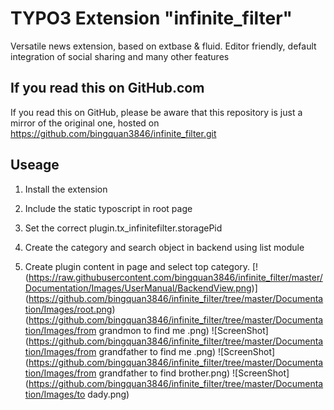 # TYPO3 Extension "infinite_filter"

Versatile news extension, based on extbase & fluid. Editor friendly, default integration of social sharing and many other features

## If you read this on GitHub.com

If you read this on GitHub, please be aware that this repository is just a mirror of the original one, hosted on https://github.com/bingquan3846/infinite_filter.git

## Useage
1) Install the extension

2) Include the static typoscript in root page

3) Set the correct plugin.tx_infinitefilter.storagePid

4) Create the category and search object in backend using list module

5) Create plugin content in page and select top category.
[!(https://raw.githubusercontent.com/bingquan3846/infinite_filter/master/Documentation/Images/UserManual/BackendView.png)]
(https://github.com/bingquan3846/infinite_filter/tree/master/Documentation/Images/root.png)
(https://github.com/bingquan3846/infinite_filter/tree/master/Documentation/Images/from grandmon to find me .png)
![ScreenShot](https://github.com/bingquan3846/infinite_filter/tree/master/Documentation/Images/from grandfather to find me .png)
![ScreenShot](https://github.com/bingquan3846/infinite_filter/tree/master/Documentation/Images/from grandfather to find brother.png)
![ScreenShot](https://github.com/bingquan3846/infinite_filter/tree/master/Documentation/Images/to dady.png)